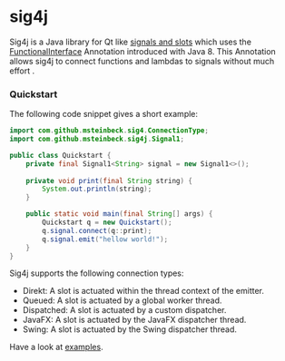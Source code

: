 # sig4j
Sig4j is a Java library for Qt like 
[signals and slots](http://doc.qt.io/qt-4.8/signalsandslots.html) which uses the
[FunctionalInterface](https://docs.oracle.com/javase/8/docs/api/java/lang/FunctionalInterface.html)
Annotation introduced with Java 8. This Annotation allows sig4j to connect
functions and lambdas to signals without much effort .

### Quickstart
The following code snippet gives a short example:
```java
import com.github.msteinbeck.sig4.ConnectionType;
import com.github.msteinbeck.sig4j.Signal1;

public class Quickstart {
    private final Signal1<String> signal = new Signal1<>();
    
    private void print(final String string) {
        System.out.println(string);
    }

    public static void main(final String[] args) {
        Quickstart q = new Quickstart();
        q.signal.connect(q::print);
        q.signal.emit("hellow world!");
    }
}
```

Sig4j supports the following connection types:
- Direkt: A slot is actuated within the thread context of the emitter.
- Queued: A slot is actuated by a global worker thread.
- Dispatched: A slot is actuated by a custom dispatcher.
- JavaFX: A slot is actuated by the JavaFX dispatcher thread.
- Swing: A slot is actuated by the Swing dispatcher thread.

Have a look at [examples](https://github.com/msteinbeck/sig4j/tree/master/src/main/java/com/github/msteinbeck/sig4j/example).
